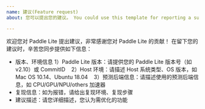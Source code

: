 ```yaml
---
name: 建议(Feature request)
about: 您可以提出您的建议。 You could use this template for reporting a suggestion  issue.

---
```


欢迎您对 Paddle Lite 提出建议，非常感谢您对 Paddle Lite 的贡献！
在留下您的建议时，辛苦您同步提供如下信息：
- 版本、环境信息
    1）Paddle Lite 版本：请提供您的 Paddle Lite 版本号（如v2.10）或 CommitID
    2）Host 环境：请描述 Host 系统类型、OS 版本，如 Mac OS 10.14、Ubuntu 18.04
    3）预测后端信息：请描述使用的预测后端信息，如 CPU/GPU/NPU/others 加速器
- 复现信息：如为报错，请给出复现环境、复现步骤
- 建议描述：请您详细描述，您认为需优化的功能
